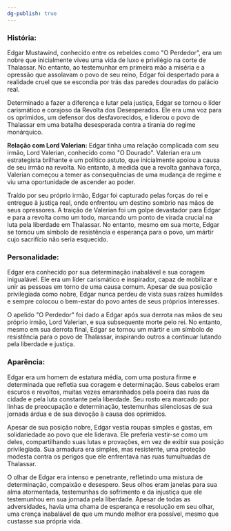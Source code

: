 ```yaml
---
dg-publish: true
---
```




### História:

Edgar Mustawind, conhecido entre os rebeldes como "O Perdedor", era um nobre que inicialmente viveu uma vida de luxo e privilégio na corte de Thalassar. No entanto, ao testemunhar em primeira mão a miséria e a opressão que assolavam o povo de seu reino, Edgar foi despertado para a realidade cruel que se escondia por trás das paredes douradas do palácio real.

Determinado a fazer a diferença e lutar pela justiça, Edgar se tornou o líder carismático e corajoso da Revolta dos Desesperados. Ele era uma voz para os oprimidos, um defensor dos desfavorecidos, e liderou o povo de Thalassar em uma batalha desesperada contra a tirania do regime monárquico.

**Relação com Lord Valerian:** Edgar tinha uma relação complicada com seu irmão, Lord Valerian, conhecido como "O Dourado". Valerian era um estrategista brilhante e um político astuto, que inicialmente apoiou a causa de seu irmão na revolta. No entanto, à medida que a revolta ganhava força, Valerian começou a temer as consequências de uma mudança de regime e viu uma oportunidade de ascender ao poder.

Traído por seu próprio irmão, Edgar foi capturado pelas forças do rei e entregue à justiça real, onde enfrentou um destino sombrio nas mãos de seus opressores. A traição de Valerian foi um golpe devastador para Edgar e para a revolta como um todo, marcando um ponto de virada crucial na luta pela liberdade em Thalassar. No entanto, mesmo em sua morte, Edgar se tornou um símbolo de resistência e esperança para o povo, um mártir cujo sacrifício não seria esquecido.
### Personalidade: 
Edgar era conhecido por sua determinação inabalável e sua coragem inigualável. Ele era um líder carismático e inspirador, capaz de mobilizar e unir as pessoas em torno de uma causa comum. Apesar de sua posição privilegiada como nobre, Edgar nunca perdeu de vista suas raízes humildes e sempre colocou o bem-estar do povo antes de seus próprios interesses.

O apelido "O Perdedor" foi dado a Edgar após sua derrota nas mãos de seu próprio irmão, Lord Valerian, e sua subsequente morte pelo rei. No entanto, mesmo em sua derrota final, Edgar se tornou um mártir e um símbolo de resistência para o povo de Thalassar, inspirando outros a continuar lutando pela liberdade e justiça.

### Aparência:

Edgar era um homem de estatura média, com uma postura firme e determinada que refletia sua coragem e determinação. Seus cabelos eram escuros e revoltos, muitas vezes emaranhados pela poeira das ruas da cidade e pela luta constante pela liberdade. Seu rosto era marcado por linhas de preocupação e determinação, testemunhas silenciosas de sua jornada árdua e de sua devoção à causa dos oprimidos.

Apesar de sua posição nobre, Edgar vestia roupas simples e gastas, em solidariedade ao povo que ele liderava. Ele preferia vestir-se como um deles, compartilhando suas lutas e provações, em vez de exibir sua posição privilegiada. Sua armadura era simples, mas resistente, uma proteção modesta contra os perigos que ele enfrentava nas ruas tumultuadas de Thalassar.

O olhar de Edgar era intenso e penetrante, refletindo uma mistura de determinação, compaixão e desespero. Seus olhos eram janelas para sua alma atormentada, testemunhas do sofrimento e da injustiça que ele testemunhou em sua jornada pela liberdade. Apesar de todas as adversidades, havia uma chama de esperança e resolução em seu olhar, uma crença inabalável de que um mundo melhor era possível, mesmo que custasse sua própria vida.
